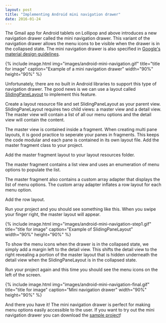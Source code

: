 ```yaml
---
layout: post
title: "Implementing Android mini navigation drawer"
date: 2016-01-24
---
```


The Gmail app for Android tablets on Lollipop and above introduces a new navigation drawer called the mini navigation drawer. This variant of the navigation drawer allows the menu icons to be visible when the drawer is in the collapsed state. The mini navigation drawer is also specified in <a href="https://www.google.com/design/spec/patterns/navigation-drawer.html">Google's material design guidelines</a>.

{% include image.html
	img="images/android-mini-navigation.gif"
	title="title for image"
	caption="Example of a mini navigation drawer"
	width="90%"
	height="90%" %}

Unfortunately, there are no built in Android libraries to support this type of navigation drawer. The good news is we can use a layout called <a href="http://developer.android.com/intl/ru/reference/android/support/v4/widget/SlidingPaneLayout.html">SlidingPaneLayout</a> to implement this feature.

Create a layout resource file and set SlidingPaneLayout as your parent view. SlidingPaneLayout requires two child views: a master view and a detail view. The master view will contain a list of all our menu options and the detail view will contain the content. 

<script src="https://gist.github.com/nganthony/487fd3f6e9134899ec5b.js"></script>

The master view is contained inside a fragment. When creating multi pane layouts, it is good practice to seperate your panes in fragments. This keeps the code modular and each pane is contained in its own layout file. Add the master fragment class to your project. 

<script src="https://gist.github.com/nganthony/7547c7e8f4c1189ce208.js"></script>

Add the master fragment layout to your layout resources folder.

<script src="https://gist.github.com/nganthony/ab44bf76adff1b6a28a0.js"></script>

The master fragment contains a list view and uses an enumeration of menu options to populate the list.

<script src="https://gist.github.com/nganthony/1aadc7b8c602f0ea2aea.js"></script>

The master fragment also contains a custom array adapter that displays the list of menu options. The custom array adapter inflates a row layout for each menu option.

<script src="https://gist.github.com/nganthony/34c711231c621e37fec1.js"></script>

Add the row layout.

<script src="https://gist.github.com/nganthony/f678c9d9ef121461a9e0.js"></script>

Run your project and you should see something like this. When you swipe your finger right, the master layout will appear.

{% include image.html
	img="images/android-mini-navigation-step1.gif"
	title="title for image"
	caption="Example of SlidingPaneLayout"
	width="90%"
	height="90%" %}

To show the menu icons when the drawer is in the collapsed state, we simply add a margin left to the detail view. This shifts the detail view to the right revealing a portion of the master layout that is hidden underneath the detail view when the SlidingPaneLayout is in the collapsed state. 

<script src="https://gist.github.com/nganthony/da0a1eba5c68c5a8ad3a.js"></script>

Run your project again and this time you should see the menu icons on the left of the screen.

{% include image.html
	img="images/android-mini-navigation-final.gif"
	title="title for image"
	caption="Mini navigation drawer"
	width="90%"
	height="90%" %}

And there you have it! The mini navigation drawer is perfect for making menu options easily accessible to the user. If you want to try out the mini navigation drawer you can download the <a href="https://github.com/nganthony/MiniNavigationDrawer">sample project</a>!

